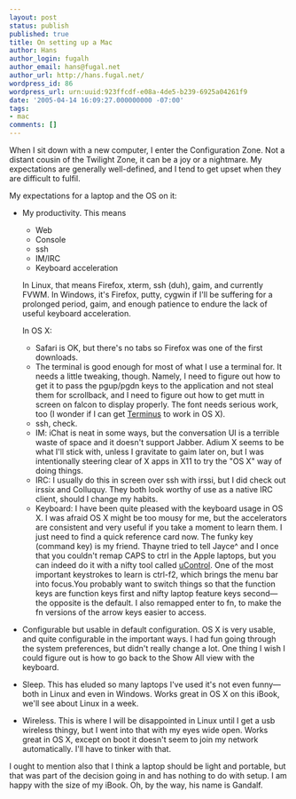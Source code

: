 ```yaml
---
layout: post
status: publish
published: true
title: On setting up a Mac
author: Hans
author_login: fugalh
author_email: hans@fugal.net
author_url: http://hans.fugal.net/
wordpress_id: 86
wordpress_url: urn:uuid:923ffcdf-e08a-4de5-b239-6925a04261f9
date: '2005-04-14 16:09:27.000000000 -07:00'
tags:
- mac
comments: []
---
```

<p>When I sit down with a new computer, I enter the Configuration Zone. Not a distant cousin of the Twilight Zone, it can be a joy or a nightmare. My expectations are generally well-defined, and I tend to get upset when they are difficult to fulfil.</p>

<p>My expectations for a laptop and the OS on it:</p>

<ul>
<li><p>My productivity. This means</p>

<ul>
<li>Web</li>
<li>Console</li>
<li>ssh</li>
<li>IM/IRC</li>
<li>Keyboard acceleration</li>
</ul>

<p>In Linux, that means Firefox, xterm, ssh (duh), gaim, and currently FVWM. In
Windows, it's Firefox, putty, cygwin if I'll be suffering for a prolonged
period, gaim, and enough patience to endure the lack of useful keyboard
acceleration.</p>

<p>In OS X:</p>

<ul>
<li>Safari is OK, but there's no tabs so Firefox was one of the first
downloads.</li>
<li>The terminal is good enough for most of what I use a terminal for. It
needs a little tweaking, though. Namely, I need to figure out how to get
it to pass the pgup/pgdn keys to the application and not steal them for
scrollback, and I need to figure out how to get mutt in screen on falcon
to display properly. The font needs serious work, too (I wonder if I can
get <a href="http://www.is-vn.bg/hamster/jimmy-en.html">Terminus</a> to work in  OS
X).</li>
<li>ssh, check.</li>
<li>IM: iChat is neat in some ways, but the conversation UI is a terrible
waste of space and it doesn't support Jabber. Adium X seems to be what
I'll stick with, unless I gravitate to gaim later on, but I was
intentionally steering clear of X apps in X11 to try the "OS X" way of
doing things.</li>
<li>IRC: I usually do this in screen over ssh with irssi, but I did check out
irssix and Colluquy. They both look worthy of use as a native IRC client,
should I change my habits.</li>
<li>Keyboard: I have been quite pleased with the keyboard usage in OS X. I
was afraid OS X might be too mousy for me, but the accelerators are
consistent and very useful if you take a moment to learn them. I just
need to find a quick reference card now. The funky key (command key) is
my friend. Thayne tried to tell Jayce^ and I once that you couldn't remap
CAPS to ctrl in the Apple laptops, but you can indeed do it with a nifty
tool called <a href="http://gnufoo.org/ucontrol/ucontrol.html">uControl</a>. One of
the most important keystrokes to learn is ctrl-f2, which brings the menu
bar into focus.You probably want to switch things so that the function
keys are function keys first and nifty laptop feature keys
second&mdash;the opposite is the default. I also remapped enter to fn,
to make the fn versions of the arrow keys easier to access.</li>
</ul></li>
<li><p>Configurable but usable in default configuration.
OS X is very usable, and quite configurable in the important ways. I had fun
going through the system preferences, but didn't really change a lot. One
thing I wish I could figure out is how to go back to the Show All view with
the keyboard.</p></li>
<li><p>Sleep. This has eluded so many laptops I've used it's not even
funny&mdash;both in Linux and even in Windows. Works great in OS X on this
iBook, we'll see about Linux in a week.</p></li>
<li><p>Wireless. This is where I will be disappointed in Linux until I get a usb
wireless thingy, but I went into that with my eyes wide open. Works great in
OS X, except on boot it doesn't seem to join my network automatically. I'll
have to tinker with that.</p></li>
</ul>

<p>I ought to mention also that I think a laptop should be light and portable, but
that was part of the decision going in and has nothing to do with setup. I am
happy with the size of my iBook. Oh, by the way, his name is Gandalf.</p>
